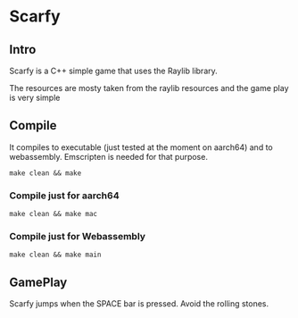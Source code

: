 # Scarfy

## Intro

Scarfy is a C++ simple game that uses the Raylib library. 

The resources are mosty taken from the raylib resources and the game play is very simple


## Compile

It compiles to executable (just tested at the moment on aarch64) and to webassembly. Emscripten is needed for that purpose.

```
make clean && make
```

### Compile just for aarch64

```
make clean && make mac
```

### Compile just for Webassembly

```
make clean && make main
```

## GamePlay

Scarfy jumps when the SPACE bar is pressed. Avoid the rolling stones.
